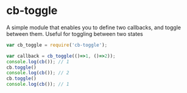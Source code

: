# cb-toggle

A simple module that enables you to define two callbacks, and toggle between them.  Useful for toggling between two states

```javascript
var cb_toggle = require('cb-toggle');

var callback = cb_toggle(()=>1, ()=>2));
console.log(cb()); // 1
cb.toggle()
console.log(cb()); // 2
cb.toggle()
console.log(cb()); // 1
```
